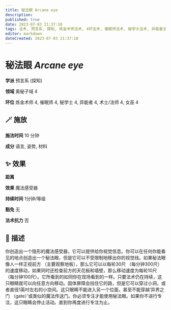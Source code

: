 ```yaml
---
title: 秘法眼 Arcane eye
description: 
published: true
date: 2023-07-03 21:37:18
tags: 法术, 预言系, 探知, 炼金术师法术, 4环法术, 催眠师法术, 秘学士法术, 异能者法术, 术士/法师法术, 女巫法术, 奥秘子域
editor: markdown
dateCreated: 2023-07-03 21:37:18
---
```


# **秘法眼** *Arcane eye*

**学派** 预言系 (探知) 

**领域** 奥秘子域 4

**环位** 炼金术师 4, 催眠师 4, 秘学士 4, 异能者 4, 术士/法师 4, 女巫 4

## 🪄 施放

**施法时间** 10 分钟

**成分** 语言, 姿势, 材料

## ✨ 效果  

**距离**  

**效果** 魔法感受器 

**持续时间** 1分钟/等级 

**豁免** 无

**法术抗力** 否

## 📖 描述

你创造出一个隐形的魔法感受器，它可以提供给你视觉信息。你可以在任何你能看见的地点创造出一个秘法眼，但是它可以不受限制地移出你的视觉线。如果秘法眼像人一样正视前方 （主要观察地板），那么它可以以每轮30尺 （每分钟300尺） 的速度移动，如果同时还检查前方的天花板和墙壁，那么移动速度为每轮10尺 （每分钟100尺）。它所看到的如同你在现场看到的一样。只要法术仍在持续，这只眼睛就可以向任意方向移动。固体屏障会挡住它的路，但是它可以穿过小洞，或者直径1英吋左右的小空间。这只眼睛不能进入另一个位面，甚至不能穿越‘异界之门 （gate）’或类似的魔法传送门。你必须专注才能使用秘法眼。如果你不进行专注，这只眼睛会停止活动。直到你再度进行专注为止。
    